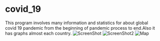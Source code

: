 # covid_19
This program involves many information and statistics for about global covid 19 pandemic from the beginning of pandemic process to end.Also it has graphs almost each country.
![ScreenShot](https://i.hizliresim.com/gqvPDi.png)
![ScreenShot2](https://i.hizliresim.com/dVAuWp.png)
![Map](https://github.com/cmehmet/covid_19/assets/75099404/0844f194-ebe8-4aa0-8b38-0c758d447c4d)
